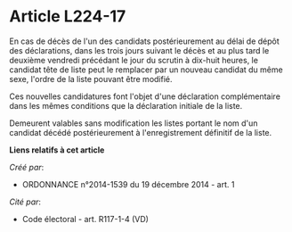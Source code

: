 # Article L224-17

En cas de décès de l'un des candidats postérieurement au délai de dépôt des déclarations, dans les trois jours suivant le
décès et au plus tard le deuxième vendredi précédant le jour du scrutin à dix-huit heures, le candidat tête de liste peut le
remplacer par un nouveau candidat du même sexe, l'ordre de la liste pouvant être modifié.

Ces nouvelles candidatures font l'objet d'une déclaration complémentaire dans les mêmes conditions que la déclaration
initiale de la liste.

Demeurent valables sans modification les listes portant le nom d'un candidat décédé postérieurement à l'enregistrement
définitif de la liste.

**Liens relatifs à cet article**

_Créé par_:

  - ORDONNANCE n°2014-1539 du 19 décembre 2014 - art. 1

_Cité par_:

  - Code électoral - art. R117-1-4 (VD)

